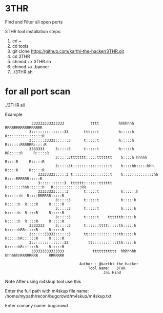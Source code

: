 # 3THR
Find and Filter all open ports 

3THR tool installation steps:

1. cd ~
2. cd tools
3. git clone https://github.com/karthi-the-hacker/3THR.git
4. cd 3THR
5. chmod +x 3THR.sh
6. chmod +x .banner
7. ./3THR.sh
# for all port scan
./3THR all

Example 


                333333333333333            tttt         hhhhhhh             RRRRRRRRRRRRRRRRR     
               3:::::::::::::::33       ttt:::t         h:::::h             R::::::::::::::::R    
               3::::::33333::::::3      t:::::t         h:::::h             R::::::RRRRRR:::::R   
               3333333     3:::::3      t:::::t         h:::::h             RR:::::R     R:::::R  
                           3:::::3ttttttt:::::ttttttt    h::::h hhhhh         R::::R     R:::::R  
                           3:::::3t:::::::::::::::::t    h::::hh:::::hhh      R::::R     R:::::R  
                   33333333:::::3 t:::::::::::::::::t    h::::::::::::::hh    R::::RRRRRR:::::R   
                   3:::::::::::3  tttttt:::::::tttttt    h:::::::hhh::::::h   R:::::::::::::RR    
                   33333333:::::3       t:::::t          h::::::h   h::::::h  R::::RRRRRR:::::R   
                           3:::::3      t:::::t          h:::::h     h:::::h  R::::R     R:::::R  
                           3:::::3      t:::::t          h:::::h     h:::::h  R::::R     R:::::R  
                           3:::::3      t:::::t    tttttth:::::h     h:::::h  R::::R     R:::::R  
               3333333     3:::::3      t::::::tttt:::::th:::::h     h:::::hRR:::::R     R:::::R  
               3::::::33333::::::3      tt::::::::::::::th:::::h     h:::::hR::::::R     R:::::R  
               3:::::::::::::::33         tt:::::::::::tth:::::h     h:::::hR::::::R     R:::::R  
                333333333333333             ttttttttttt  hhhhhhh     hhhhhhhRRRRRRRR     RRRRRRR  
 
                                      Author : @karthi_the_hacker 
                                          Tool Name:   3THR 
                                                 Jai Hind  
Note After using m4skup tool use this 

Enter the full path with m4skup file name: /home/mypath/recon/bugcrowd/m4skup/m4skup.txt

Enter comany name: bugcrowd

